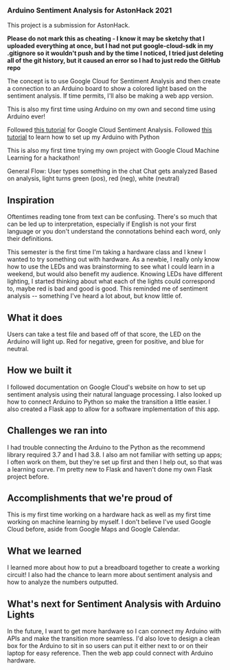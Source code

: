### Arduino Sentiment Analysis for AstonHack 2021

This project is a submission for AstonHack.

**Please do not mark this as cheating - I know it may be sketchy that I uploaded everything at once, but I had not put google-cloud-sdk in my .gitignore so it wouldn't push and by the time I noticed, I tried just deleting all of the git history, but it caused an error so I had to just redo the GitHub repo**

The concept is to use Google Cloud for Sentiment Analysis and then create a connection to an Arduino board to show a colored light based on the sentiment analysis. If time permits, I'll also be making a web app version.

This is also my first time using Arduino on my own and second time using Arduino ever!

Followed [this tutorial](https://cloud.google.com/natural-language/docs/sentiment-tutorial) for Google Cloud Sentiment Analysis.
Followed [this tutorial](https://realpython.com/arduino-python/) to learn how to set up my Arduino with Python

This is also my first time trying my own project with Google Cloud Machine Learning for a hackathon!

General Flow:
User types something in the chat
Chat gets analyzed
Based on analysis, light turns green (pos), red (neg), white (neutral)

## Inspiration
Oftentimes reading tone from text can be confusing. There's so much that can be led up to interpretation, especially if English is not your first language or you don't understand the connotations behind each word, only their definitions.

This semester is the first time I'm taking a hardware class and I knew I wanted to try something out with hardware. As a newbie, I really only know how to use the LEDs and was brainstorming to see what I could learn in a weekend, but would also benefit my audience. Knowing LEDs have different lighting, I started thinking about what each of the lights could correspond to, maybe red is bad and good is good. This reminded me of sentiment analysis -- something I've heard a lot about, but know little of. 

## What it does
Users can take a test file and based off of that score, the LED on the Arduino will light up. Red for negative, green for positive, and blue for neutral.

## How we built it
I followed documentation on Google Cloud's website on how to set up sentiment analysis using their natural language processing. I also looked up how to connect Arduino to Python so make the transition a little easier.
I also created a Flask app to allow for a software implementation of this app.

## Challenges we ran into
I had trouble connecting the Arduino to the Python as the recommend library required 3.7 and I had 3.8. I also am not familiar with setting up apps; I often work on them, but they're set up first and then I help out, so that was a learning curve. I'm pretty new to Flask and haven't done my own Flask project before.
## Accomplishments that we're proud of
This is my first time working on a hardware hack as well as my first time working on machine learning by myself. I don't believe I've used Google Cloud before, aside from Google Maps and Google Calendar.

## What we learned
I learned more about how to put a breadboard together to create a working circuit! I also had the chance to learn more about sentiment analysis and how to analyze the numbers outputted.

## What's next for Sentiment Analysis with Arduino Lights
In the future, I want to get more hardware so I can connect my Arduino with APIs and make the transition more seamless. I'd also love to design a clean box for the Arduino to sit in so users can put it either next to or on their laptop for easy reference. Then the web app could connect with Arduino hardware.